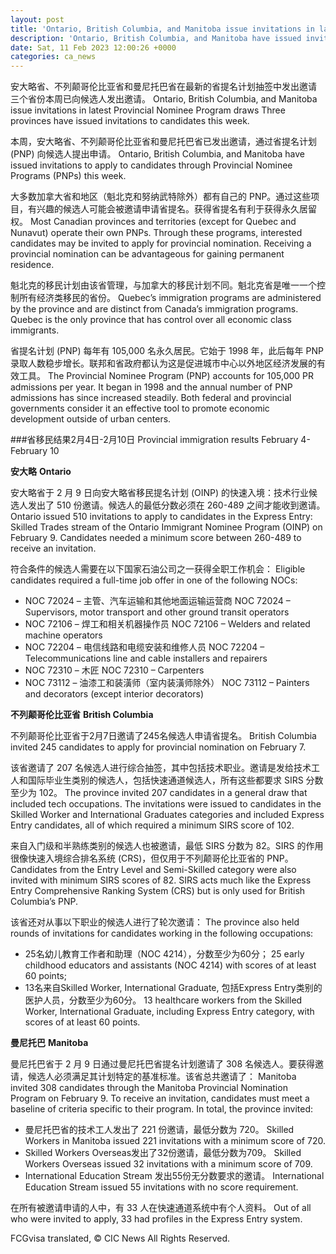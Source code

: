 ```yaml
---
layout: post
title: 'Ontario, British Columbia, and Manitoba issue invitations in latest Provincial Nominee Program draws'
description: 'Ontario, British Columbia, and Manitoba have issued invitations to apply to candidates through Provincial Nominee Programs (PNPs) this week.  Most Canadian provinces and territories (except for Quebec and Nunavut) operate their own PNPs. Through these programs, interested candidates may be invited to apply for provincial nomination. Receiving a provincial nomination can be advantageous for gaining […]'
date: Sat, 11 Feb 2023 12:00:26 +0000
categories: ca_news
---
```


安大略省、不列颠哥伦比亚省和曼尼托巴省在最新的省提名计划抽签中发出邀请 三个省份本周已向候选人发出邀请。	Ontario, British Columbia, and Manitoba issue invitations in latest Provincial Nominee Program draws Three provinces have issued invitations to candidates this week.
	
本周，安大略省、不列颠哥伦比亚省和曼尼托巴省已发出邀请，通过省提名计划 (PNP) 向候选人提出申请。	Ontario, British Columbia, and Manitoba have issued invitations to apply to candidates through Provincial Nominee Programs (PNPs) this week.
	
大多数加拿大省和地区（魁北克和努纳武特除外）都有自己的 PNP。通过这些项目，有兴趣的候选人可能会被邀请申请省提名。获得省提名有利于获得永久居留权。	Most Canadian provinces and territories (except for Quebec and Nunavut) operate their own PNPs. Through these programs, interested candidates may be invited to apply for provincial nomination. Receiving a provincial nomination can be advantageous for gaining permanent residence.
	
魁北克的移民计划由该省管理，与加拿大的移民计划不同。魁北克省是唯一一个控制所有经济类移民的省份。	Quebec’s immigration programs are administered by the province and are distinct from Canada’s immigration programs. Quebec is the only province that has control over all economic class immigrants.
	
省提名计划 (PNP) 每年有 105,000 名永久居民。它始于 1998 年，此后每年 PNP 录取人数稳步增长。联邦和省政府都认为这是促进城市中心以外地区经济发展的有效工具。	The Provincial Nominee Program (PNP) accounts for 105,000 PR admissions per year. It began in 1998 and the annual number of PNP admissions has since increased steadily. Both federal and provincial governments consider it an effective tool to promote economic development outside of urban centers.
	
###省移民结果2月4日-2月10日	Provincial immigration results February 4-February 10
	
**安大略**	**Ontario**
	
安大略省于 2 月 9 日向安大略省移民提名计划 (OINP) 的快速入境：技术行业候选人发出了 510 份邀请。候选人的最低分数必须在 260-489 之间才能收到邀请。	Ontario issued 510 invitations to apply to candidates in the Express Entry: Skilled Trades stream of the Ontario Immigrant Nominee Program (OINP) on February 9. Candidates needed a minimum score between 260-489 to receive an invitation.
	
符合条件的候选人需要在以下国家石油公司之一获得全职工作机会：	Eligible candidates required a full-time job offer in one of the following NOCs:
	
* NOC 72024 – 主管、汽车运输和其他地面运输运营商	  NOC 72024 – Supervisors, motor transport and other ground transit operators
* NOC 72106 – 焊工和相关机器操作员	  NOC 72106 – Welders and related machine operators
* NOC 72204 – 电信线路和电缆安装和维修人员	  NOC 72204 – Telecommunications line and cable installers and repairers
* NOC 72310 – 木匠	  NOC 72310 – Carpenters
* NOC 73112 – 油漆工和装潢师（室内装潢师除外）	  NOC 73112 – Painters and decorators (except interior decorators)
	
**不列颠哥伦比亚省**	**British Columbia**
	
不列颠哥伦比亚省于2月7日邀请了245名候选人申请省提名。	British Columbia invited 245 candidates to apply for provincial nomination on February 7.
	
该省邀请了 207 名候选人进行综合抽签，其中包括技术职业。邀请是发给技术工人和国际毕业生类别的候选人，包括快速通道候选人，所有这些都要求 SIRS 分数至少为 102。	The province invited 207 candidates in a general draw that included tech occupations. The invitations were issued to candidates in the Skilled Worker and International Graduates categories and included Express Entry candidates, all of which required a minimum SIRS score of 102.
	
来自入门级和半熟练类别的候选人也被邀请，最低 SIRS 分数为 82。SIRS 的作用很像快速入境综合排名系统 (CRS)，但仅用于不列颠哥伦比亚省的 PNP。	Candidates from the Entry Level and Semi-Skilled category were also invited with minimum SIRS scores of 82. SIRS acts much like the Express Entry Comprehensive Ranking System (CRS) but is only used for British Columbia’s PNP.
	
该省还对从事以下职业的候选人进行了轮次邀请：	The province also held rounds of invitations for candidates working in the following occupations:
	
* 25名幼儿教育工作者和助理（NOC 4214），分数至少为60分；	  25 early childhood educators and assistants (NOC 4214) with scores of at least 60 points;
* 13名来自Skilled Worker, International Graduate, 包括Express Entry类别的医护人员，分数至少为60分。	  13 healthcare workers from the Skilled Worker, International Graduate, including Express Entry category, with scores of at least 60 points.
	
**曼尼托巴**	**Manitoba**
	
曼尼托巴省于 2 月 9 日通过曼尼托巴省提名计划邀请了 308 名候选人。要获得邀请，候选人必须满足其计划特定的基准标准。该省总共邀请了：	Manitoba invited 308 candidates through the Manitoba Provincial Nomination Program on February 9. To receive an invitation, candidates must meet a baseline of criteria specific to their program. In total, the province invited:
	
* 曼尼托巴省的技术工人发出了 221 份邀请，最低分数为 720。	  Skilled Workers in Manitoba issued 221 invitations with a minimum score of 720.
* Skilled Workers Overseas发出了32份邀请，最低分数为709。	  Skilled Workers Overseas issued 32 invitations with a minimum score of 709.
* International Education Stream 发出55份无分数要求的邀请。	  International Education Stream issued 55 invitations with no score requirement.
	
在所有被邀请申请的人中，有 33 人在快速通道系统中有个人资料。	Out of all who were invited to apply, 33 had profiles in the Express Entry system.
	
FCGvisa translated, © CIC News All Rights Reserved.

